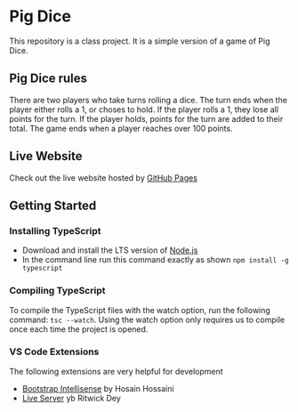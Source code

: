# Pig Dice
This repository is a class project. It is a simple version of a 
game of Pig Dice. 

## Pig Dice rules
There are two players who take turns rolling a dice. The turn 
ends when the player either rolls a 1, or choses to hold. 
If the player rolls a 1, they lose all points for the turn.
If the player holds, points for the turn are added to their 
total. The game ends when a player reaches over 100 points. 

## Live Website
Check out the live website hosted by [GitHub Pages]([https://eskelprogramming.github.io/CPW204Bookstore/](https://eskelprogramming.github.io/PigDice/))

## Getting Started

### Installing TypeScript
- Download and install the LTS version of [Node.js](https://nodejs.org/)
- In the command line run this command exactly as shown `npm install -g typescript`

### Compiling TypeScript
To compile the TypeScript files with the watch option, run the following command: `tsc --watch`. Using the watch option only requires us to compile once each time the project is opened.

### VS Code Extensions
The following extensions are very helpful for development
- [Bootstrap Intellisense](https://marketplace.visualstudio.com/items?itemName=hossaini.bootstrap-intellisense) by Hosain Hossaini
- [Live Server](https://marketplace.visualstudio.com/items?itemName=ritwickdey.LiveServer) yb Ritwick Dey
